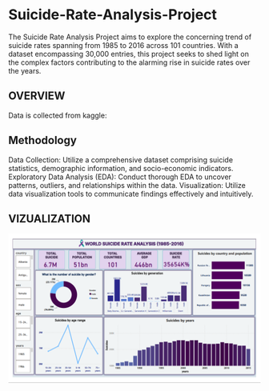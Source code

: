 # Suicide-Rate-Analysis-Project
The Suicide Rate Analysis Project aims to explore the concerning trend of suicide rates spanning from 1985 to 2016 across 101 countries. With a dataset encompassing 30,000 entries, this project seeks to shed light on the complex factors contributing to the alarming rise in suicide rates over the years.

## OVERVIEW
Data is collected from kaggle:[](https://www.kaggle.com/datasets/russellyates88/suicide-rates-overview-1985-to-2016)

## Methodology
Data Collection: Utilize a comprehensive dataset comprising suicide statistics, demographic information, and socio-economic indicators.
Exploratory Data Analysis (EDA): Conduct thorough EDA to uncover patterns, outliers, and relationships within the data.
Visualization: Utilize data visualization tools to communicate findings effectively and intuitively.

## VIZUALIZATION
![Vizualization](https://github.com/Pinnie232/Suicide-Rate-Analysis-Project/blob/main/vizualization.png)
